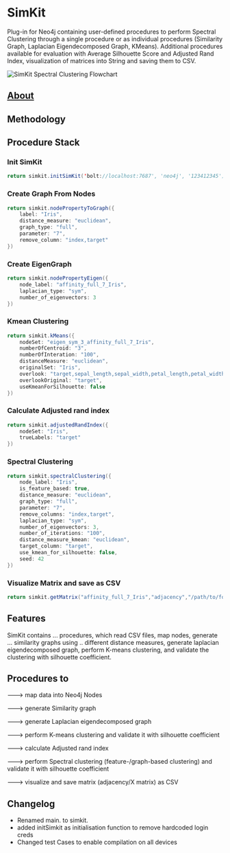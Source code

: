 # SimKit
Plug-in for Neo4j containing user-defined procedures to perform Spectral Clustering through a single procedure or as individual procedures (Similarity Graph, Laplacian Eigendecomposed Graph, KMeans). Additional procedures available for evaluation with Average Silhouette Score and Adjusted Rand Index, visualization of matrices into String and saving them to CSV.

![SimKit Spectral Clustering Flowchart](./SimKit_spectralClustering_flowchart.png)


## [About](https://github.com/Graphistics/simkit/wiki)

## Methodology

## Procedure Stack

### Init SimKit
```java
return simkit.initSimKit('bolt://localhost:7687', 'neo4j', '123412345')
```

### Create Graph From Nodes
```java
return simkit.nodePropertyToGraph({
    label: "Iris",
    distance_measure: "euclidean",
    graph_type: "full",
    parameter: "7",
    remove_column: "index,target"
})
```

### Create EigenGraph
```java
return simkit.nodePropertyEigen({
    node_label: "affinity_full_7_Iris",
    laplacian_type: "sym",
    number_of_eigenvectors: 3
})
```

### Kmean Clustering
```java
return simkit.kMeans({
    nodeSet: "eigen_sym_3_affinity_full_7_Iris",
    numberOfCentroid: "3",
    numberOfInteration: "100",
    distanceMeasure: "euclidean",
    originalSet: "Iris",
    overlook: "target,sepal_length,sepal_width,petal_length,petal_width",
    overlookOriginal: "target",
    useKmeanForSilhouette: false
})
```

### Calculate Adjusted rand index
```java
return simkit.adjustedRandIndex({
    nodeSet: "Iris",
    trueLabels: "target"
})
```

### Spectral Clustering
```java
return simkit.spectralClustering({
    node_label: "Iris",
    is_feature_based: true,
    distance_measure: "euclidean",
    graph_type: "full",
    parameter: "7",
    remove_columns: "index,target",
    laplacian_type: "sym",
    number_of_eigenvectors: 3,
    number_of_iterations: "100",
    distance_measure_kmean: "euclidean",
    target_column: "target",
    use_kmean_for_silhouette: false,
    seed: 42
})
```

### Visualize Matrix and save as CSV
```java
return simkit.getMatrix("affinity_full_7_Iris","adjacency","/path/to/folder")
```

## Features 

SimKit contains ... procedures, which read CSV files, map nodes, generate ... similarity graphs using .. different distance measures, generate laplacian eigendecomposed graph, perform K-means clustering, and validate the clustering with silhouette coefficient. 

## Procedures to
---> map data into Neo4j Nodes

---> generate Similarity graph

---> generate Laplacian eigendecomposed graph

---> perform K-means clustering and validate it with silhouette coefficient

---> calculate Adjusted rand index

---> perform Spectral clustering (feature-/graph-based clustering) and validate it with silhouette coefficient

---> visualize and save matrix (adjacency/X matrix) as CSV 

## Changelog
- Renamed main. to simkit.
- added initSimkit as initialisation function to remove hardcoded login creds
- Changed test Cases to enable compilation on all devices



